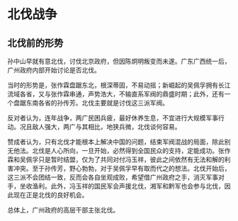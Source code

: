 # 北伐战争
## 北伐前的形势

孙中山早就有意北伐，讨伐北京政府，但因陈炯明叛变而未遂。广东广西统一后，广州政府内部开始讨论是否北伐。

当时的形势是，张作霖盘踞东北，根深蒂固，不易动摇；新崛起的吴佩孚拥有长江流域各省，又与张作霖串通，声势浩大，不输直系军阀的鼎盛时期；此外，还有一个盘踞东南各省的孙传芳。北伐主要就是讨伐这三派军阀。

反对者认为，连年战争，两广民困兵疲，最好休养生息，不宜进行大规模军事行动。况且敌人强大，两广与其相比，地狭兵微，北伐谈何容易。

赞成者认为，只有北伐才能根本上解决中国的问题，结束军阀混战的局面，除此别无他法。北伐是人心所向，一旦开始，必然得到全国民众的支持，定能成功。张作霖和吴佩孚只是暂时结盟，仅为了共同对付冯玉祥，彼此之间依然有无法和解的利害冲突。至于孙传芳，野心勃勃，对于吴佩孚早有取而代之的想法。北伐开始后，这三派不会团结一致，反而会各自坐观成败，希望借广州政府之手，消灭军事对手，坐收渔利。此外，冯玉祥的国民军会声援北伐，湘军和黔军也会参与北伐，因此现在正是北伐的良好机会。

总体上，广州政府的高层干部主张北伐。

